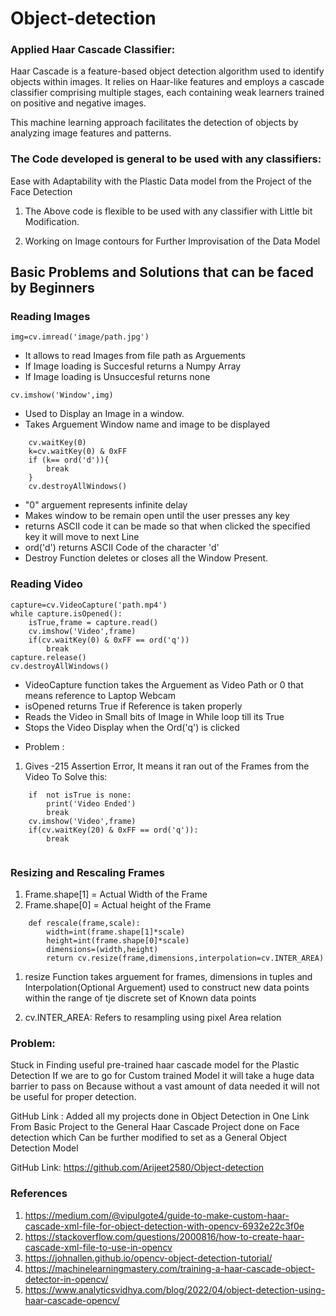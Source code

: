 # Object-detection

### Applied  Haar Cascade Classifier: 
Haar Cascade is a feature-based object detection algorithm used to identify objects within images.
It relies on Haar-like features and employs a cascade classifier comprising multiple stages, each containing weak learners trained on positive and negative images. 

This machine learning approach facilitates the detection of objects by analyzing image features and patterns.


### The Code developed is general to be used with any classifiers:
Ease with Adaptability with the Plastic Data model from the Project of the Face Detection


1. The Above code is flexible to be used with any classifier with Little bit Modification.
	
2. Working on Image contours for Further Improvisation of the Data Model 

## Basic Problems and Solutions that can be faced by Beginners


### Reading Images

```
img=cv.imread('image/path.jpg')
```

- It allows to read Images from file path as Arguements
- If Image loading is Succesful returns a Numpy Array
- If Image loading is Unsuccesful returns none

```
cv.imshow('Window',img)
```

- Used to Display an Image in a window.
- Takes Arguement Window name and image to be displayed


```
	cv.waitKey(0)
	k=cv.waitKey(0) & 0xFF 
	if (k== ord('d')){
		break
	}
	cv.destroyAllWindows()
```


- "0" arguement represents infinite delay
- Makes window to be remain open until the user presses any key
- returns ASCII code it can be made so that when clicked the specified key it will move to next Line
- ord('d') returns ASCII Code of the character 'd'
- Destroy Function deletes or closes all the Window Present.


### Reading Video

```
capture=cv.VideoCapture('path.mp4')
while capture.isOpened():
	isTrue,frame = capture.read()
	cv.imshow('Video',frame)
	if(cv.waitKey(0) & 0xFF == ord('q'))
		break
capture.release()
cv.destroyAllWindows()
```

- VideoCapture function takes the Arguement as Video Path or 0 that means reference to Laptop Webcam
- isOpened returns True if Reference is taken properly
- Reads the Video in Small bits of Image in While loop till its True
- Stops the Video Display when the Ord('q') is clicked

* Problem :
1. Gives -215 Assertion Error, It means it ran out of the Frames from the Video 
	To Solve this:
```
	if  not isTrue is none:
		print('Video Ended')
		break
	cv.imshow('Video',frame)
	if(cv.waitKey(20) & 0xFF == ord('q')):
		break
	
```	
### Resizing and Rescaling Frames

1. Frame.shape[1] = Actual Width of the Frame
2. Frame.shape[0] = Actual height of the Frame

```
	def rescale(frame,scale):
		width=int(frame.shape[1]*scale)
		height=int(frame.shape[0]*scale)
		dimensions=(width,height)
		return cv.resize(frame,dimensions,interpolation=cv.INTER_AREA)
```

1. resize Function takes arguement for frames, dimensions in tuples and Interpolation(Optional Arguement) used to construct new data points within the range of tje discrete set of Known data points

2. cv.INTER_AREA: Refers to resampling using pixel Area relation




### Problem:
Stuck in Finding useful pre-trained haar cascade model for the Plastic Detection
If we are  to go for Custom trained Model it will take a huge data barrier to pass on  Because without a vast amount of data needed it will not be useful for proper detection.

GitHub Link : Added all my projects done in Object Detection in One Link From Basic Project to the General Haar Cascade Project done on Face detection which Can be further modified to set as a General Object Detection Model

GitHub Link: https://github.com/Arijeet2580/Object-detection



### References
1. https://medium.com/@vipulgote4/guide-to-make-custom-haar-cascade-xml-file-for-object-detection-with-opencv-6932e22c3f0e
2. https://stackoverflow.com/questions/2000816/how-to-create-haar-cascade-xml-file-to-use-in-opencv
3. https://johnallen.github.io/opencv-object-detection-tutorial/
4. https://machinelearningmastery.com/training-a-haar-cascade-object-detector-in-opencv/
5. https://www.analyticsvidhya.com/blog/2022/04/object-detection-using-haar-cascade-opencv/


